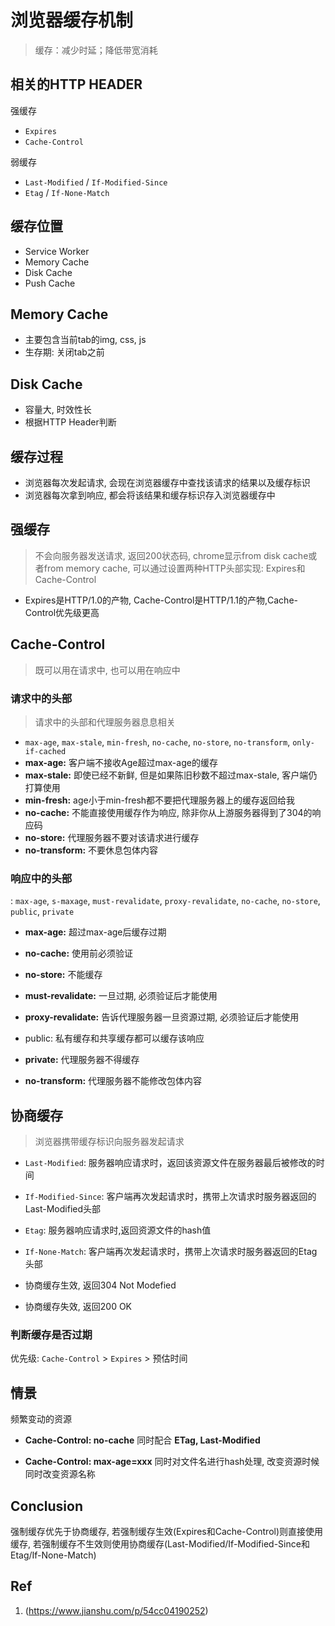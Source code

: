# 浏览器缓存机制

> 缓存：减少时延；降低带宽消耗

## 相关的HTTP HEADER

强缓存

- `Expires`
- `Cache-Control`

弱缓存

- `Last-Modified` / `If-Modified-Since`
- `Etag` / `If-None-Match`

## 缓存位置

- Service Worker
- Memory Cache
- Disk Cache
- Push Cache

## Memory Cache

- 主要包含当前tab的img, css, js
- 生存期: 关闭tab之前

## Disk Cache

- 容量大, 时效性长
- 根据HTTP Header判断

## 缓存过程

- 浏览器每次发起请求, 会现在浏览器缓存中查找该请求的结果以及缓存标识
- 浏览器每次拿到响应, 都会将该结果和缓存标识存入浏览器缓存中

## 强缓存

> 不会向服务器发送请求, 返回200状态码, chrome显示from disk cache或者from memory cache, 可以通过设置两种HTTP头部实现: Expires和Cache-Control

- Expires是HTTP/1.0的产物,  Cache-Control是HTTP/1.1的产物,Cache-Control优先级更高

## Cache-Control

> 既可以用在请求中, 也可以用在响应中

### 请求中的头部

> 请求中的头部和代理服务器息息相关

- `max-age`, `max-stale`, `min-fresh`, `no-cache`, `no-store`, `no-transform`, `only-if-cached`
- **max-age:** 客户端不接收Age超过max-age的缓存
- **max-stale:** 即使已经不新鲜, 但是如果陈旧秒数不超过max-stale, 客户端仍打算使用
- **min-fresh:** age小于min-fresh都不要把代理服务器上的缓存返回给我
- **no-cache:** 不能直接使用缓存作为响应, 除非你从上游服务器得到了304的响应码
- **no-store:** 代理服务器不要对该请求进行缓存
- **no-transform:** 不要休息包体内容

### 响应中的头部

: `max-age`, `s-maxage`, `must-revalidate`, `proxy-revalidate`, `no-cache`, `no-store`, `public`, `private`

- **max-age:** 超过max-age后缓存过期

- **no-cache:** 使用前必须验证

- **no-store:** 不能缓存

- **must-revalidate:** 一旦过期, 必须验证后才能使用

- **proxy-revalidate:** 告诉代理服务器一旦资源过期, 必须验证后才能使用

- public: 私有缓存和共享缓存都可以缓存该响应

- **private:**  代理服务器不得缓存

- **no-transform:** 代理服务器不能修改包体内容  

## 协商缓存

> 浏览器携带缓存标识向服务器发起请求

- `Last-Modified`: 服务器响应请求时，返回该资源文件在服务器最后被修改的时间
- `If-Modified-Since`: 客户端再次发起请求时，携带上次请求时服务器返回的Last-Modified头部
- `Etag`: 服务器响应请求时,返回资源文件的hash值
- `If-None-Match`: 客户端再次发起请求时，携带上次请求时服务器返回的Etag头部

- 协商缓存生效, 返回304 Not Modefied
- 协商缓存失效, 返回200 OK


### 判断缓存是否过期

优先级: `Cache-Control` > `Expires` > 预估时间

## 情景

频繁变动的资源

- **Cache-Control: no-cache** 同时配合 **ETag, Last-Modified**

- **Cache-Control: max-age=xxx** 同时对文件名进行hash处理, 改变资源时候同时改变资源名称

## Conclusion

强制缓存优先于协商缓存, 若强制缓存生效(Expires和Cache-Control)则直接使用缓存, 若强制缓存不生效则使用协商缓存(Last-Modified/If-Modified-Since和Etag/If-None-Match)

## Ref

1. (https://www.jianshu.com/p/54cc04190252)